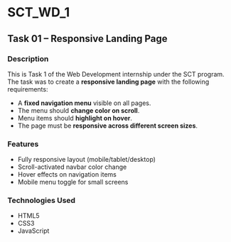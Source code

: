 # SCT_WD_1

## Task 01 – Responsive Landing Page

### Description
This is Task 1 of the Web Development internship under the SCT program. The task was to create a **responsive landing page** with the following requirements:

- A **fixed navigation menu** visible on all pages.
- The menu should **change color on scroll**.
- Menu items should **highlight on hover**.
- The page must be **responsive across different screen sizes**.

### Features
- Fully responsive layout (mobile/tablet/desktop)
- Scroll-activated navbar color change
- Hover effects on navigation items
- Mobile menu toggle for small screens

### Technologies Used
- HTML5
- CSS3
- JavaScript

